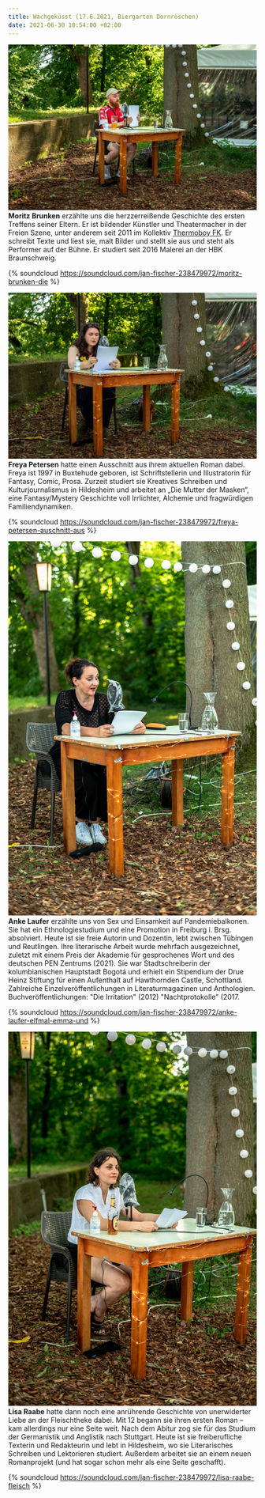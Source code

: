 ```yaml
---
title: Wachgeküsst (17.6.2021, Biergarten Dornröschen)
date: 2021-06-30 10:54:00 +02:00
---
```


![203218765_901157907104638_747806305967217056_n.jpg](/uploads/203218765_901157907104638_747806305967217056_n.jpg)**Moritz Brunken** erzählte uns die herzzerreißende Geschichte des ersten Treffens seiner Eltern.  Er ist bildender Künstler und Theatermacher in der Freien Szene, unter anderem seit 2011 im Kollektiv [Thermoboy FK](https://www.facebook.com/thermoboyfk/?__cft__%5B0%5D=AZWuEkHX498Rac1sUYCG2DXvTqbSEw34nYW-iCD3Gbzpds6Wu2tpUSfNxUUr7KNDIMJSXc8pW8cUOChf9tdu90LPTuUvW1424o0FIumXBjxtnu1n861_TKpdDDypRRFGdqu4nzKfq5iEpMMZS33bCpZY3vAqJ7TOPKsjTCAPc0ns_g&__tn__=kK-R). Er schreibt Texte und liest sie, malt Bilder und stellt sie aus und steht als Performer auf der Bühne. Er studiert seit 2016 Malerei an der HBK Braunschweig.

{% soundcloud https://soundcloud.com/jan-fischer-238479972/moritz-brunken-die %}

![202550457_901157013771394_8308923280070718025_n.jpg](/uploads/202550457_901157013771394_8308923280070718025_n.jpg)**Freya Petersen** hatte einen Ausschnitt aus ihrem aktuellen Roman dabei. Freya ist 1997 in Buxtehude geboren, ist Schriftstellerin und Illustratorin für Fantasy, Comic, Prosa. Zurzeit studiert sie Kreatives Schreiben und Kulturjournalismus in Hildesheim und arbeitet an „Die Mutter der Masken“, eine Fantasy/Mystery Geschichte voll Irrlichter, Alchemie und fragwürdigen Familiendynamiken.

{% soundcloud https://soundcloud.com/jan-fischer-238479972/freya-petersen-auschnitt-aus %}

![203100912_901157067104722_3667586165221240759_n.jpg](/uploads/203100912_901157067104722_3667586165221240759_n.jpg)**Anke Laufer** erzählte uns von Sex und Einsamkeit auf Pandemiebalkonen. Sie hat ein Ethnologiestudium und eine Promotion in Freiburg i. Brsg. absolviert. Heute ist sie freie Autorin und Dozentin, lebt zwischen Tübingen und Reutlingen. Ihre literarische Arbeit wurde mehrfach ausgezeichnet, zuletzt mit einem Preis der Akademie für gesprochenes Wort und des deutschen PEN Zentrums (2021). Sie war Stadtschreiberin der kolumbianischen Hauptstadt Bogotá und erhielt ein Stipendium der Drue Heinz Stiftung für einen Aufenthalt auf Hawthornden Castle, Schottland. Zahlreiche Einzelveröffentlichungen in Literaturmagazinen und Anthologien. Buchveröffentlichungen: "Die Irritation" (2012) "Nachtprotokolle" (2017.

{% soundcloud https://soundcloud.com/jan-fischer-238479972/anke-laufer-elfmal-emma-und %}

![202662404_901157707104658_288790436120908736_n.jpg](/uploads/202662404_901157707104658_288790436120908736_n.jpg)**Lisa Raabe** hatte dann noch eine anrührende Geschichte von unerwiderter Liebe an der Fleischtheke dabei. Mit 12 begann sie ihren ersten Roman – kam allerdings nur eine Seite weit. Nach dem Abitur zog sie für das Studium der Germanistik und Anglistik nach Stuttgart. Heute ist sie freiberufliche Texterin und Redakteurin und lebt in Hildesheim, wo sie Literarisches Schreiben und Lektorieren studiert. Außerdem arbeitet sie an einem neuen Romanprojekt (und hat sogar schon mehr als eine Seite geschafft).

{% soundcloud https://soundcloud.com/jan-fischer-238479972/lisa-raabe-fleisch %}